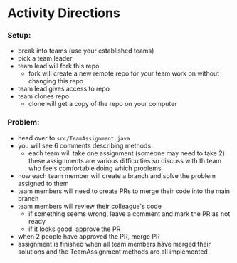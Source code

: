 # Activity Directions

### Setup:
- break into teams (use your established teams)
- pick a team leader
- team lead will fork this repo
    - fork will create a new remote repo for your team work on without changing this repo
- team lead gives access to repo
- team clones repo
    - clone will get a copy of the repo on your computer

### Problem:
- head over to `src/TeamAssignment.java`
- you will see 6 comments describing methods
    - each team will take one assignment (someone may need to take 2) these assignments are various difficulties so discuss with th team who feels comfortable doing which problems
- now each team member will create a branch and solve the problem assigned to them
- team members will need to create PRs to merge their code into the main branch
- team members will review their colleague's code
    - if something seems wrong, leave a comment and mark the PR as not ready
    - if it looks good, approve the PR
- when 2 people have approved the PR, merge PR
- assignment is finished when all team members have merged their solutions and the TeamAssignment methods are all implemented
